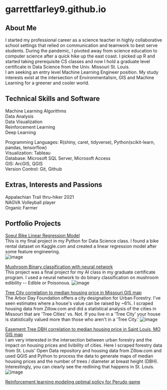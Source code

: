 # garrettfarley9.github.io
<h2>About Me</h2>
I started my professional career as a science teacher in highly collaborative school settings that relied on communication and teamwork to best serve students. During the pandemic, I pivoted away from science education to computer science after a quick hike up the east coast. I picked up R and started taking prerequisite CS classes and now I hold a graduate level certificate in Data Science from the Univ. Missouri St. Louis. <br>
I am seeking an entry level Machine Learning Engineer position. My study interests exist at the intersection of Environmentalism, GIS and Machine Learning for a greener and cooler world. 

<h2>Technical Skills and Software</h2>
Machine Learning Algorithms<br>
Data Analysis<br>
Data Visualization<br>
Reinforcement Learning<br>
Deep Learning<br>

Programming Languages: R(shiny, caret, tidyverse), Python(scikit-learn, pandas, tensorflow)<br>
Visualization: Tableau<br>
Database: Microsoft SQL Server, Microsoft Access<br>
GIS: ArcGIS, QGIS<br>
Version Control: Git, Github<br>

<h2>Extras, Interests and Passions</h2>
Appalachian Trail thru-hiker 2021<br>
NAGVA Volleyball player<br>
Organic Farmer<br>

<h2>Portfolio Projects</h2>

<a href="https://github.com/garrettfarley9/Soeul-Bikes-Linear-Regression/blob/main/Seoul_bikes_Linear_regression.ipynb">Soeul Bike Linear Regression Model</a><br>
This is my final project in my Python for Data Science class. I found a bike rental dataset on Kaggle.com and created a linear regression model after some feature engineering.<br>
![image](https://github.com/garrettfarley9/garrettfarley9.github.io/assets/30034288/336bf489-5f41-43ee-a519-36aaf9794c0c)


<a href ="https://github.com/garrettfarley9/Binary-Classification-ANN/blob/main/Binary_Classification_ANN.ipynb">Mushroom Binary classification with neural network</a><br>
This project was a final project for my AI class in my graduate certificate program. I used a neural network to do binary classification on mushroom edibility -- Edible or Poisonous.
![image](https://github.com/garrettfarley9/garrettfarley9.github.io/assets/30034288/81fd5ea7-896b-4f11-945b-98bf01d59634)

<a href ="https://github.com/garrettfarley9/Rich-Tree-City/blob/master/Final%20Project.pdf">Tree City correlation to median housing price in Missouri GIS map</a><br>
The Arbor Day Foundation offers a city designation for Urban Forestry. I've seen estimates where a house's value can be raised by ~6%. I scraped housing data from Zillow.com and did a statistical analysis of the cities in Missouri that are 'Tree Cities' vs. Not. If you live in a 'Tree City' your house is statistically valued more than those who aren't in a 'Tree City.'
![image](https://github.com/garrettfarley9/garrettfarley9.github.io/assets/30034288/076b976f-b428-4be6-98fe-b412fcf3533f)

<a href = "https://github.com/garrettfarley9/STL_neighborhood_trees">Easement Tree DBH correlation to median housing price in Saint Louis, MO GIS map</a><br>
I am very interested in the intersection between urban forestry and the impact on housing prices and livibility of cities. Here I scraped forestry data from St. Louis' Open Data repository and housing data from Zillow.com and used QGIS and Python to process the data to generate maps of median housing prices and the number of trees / diameter at breast height (DBH). Interestingly, you can clearly see the redlining that happens in St. Louis.<br>
![image](https://github.com/garrettfarley9/garrettfarley9.github.io/assets/30034288/fd9af3d6-2830-4e4e-afaf-bac905e6ac82)

<a href = "https://github.com/garrettfarley9/perudo_simulator/blob/main/Perudo_math_sim.ipynb">Reinforcement learning modeling optimal policy for Perudo game</a><br>

